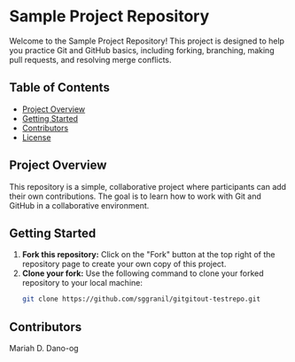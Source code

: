 # Sample Project Repository

Welcome to the Sample Project Repository! This project is designed to help you practice Git and GitHub basics, including forking, branching, making pull requests, and resolving merge conflicts.

## Table of Contents
- [Project Overview](#project-overview)
- [Getting Started](#getting-started)
- [Contributors](#contributors)
- [License](#license)

## Project Overview

This repository is a simple, collaborative project where participants can add their own contributions. The goal is to learn how to work with Git and GitHub in a collaborative environment.

## Getting Started

1. **Fork this repository:** Click on the "Fork" button at the top right of the repository page to create your own copy of this project.
2. **Clone your fork:** Use the following command to clone your forked repository to your local machine:
   ```bash
   git clone https://github.com/sggranil/gitgitout-testrepo.git

## Contributors
Mariah D. Dano-og
